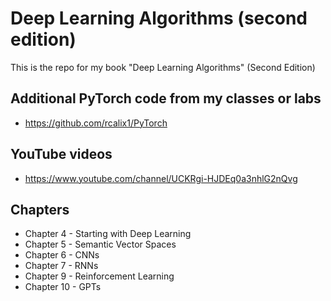 # Deep Learning Algorithms (second edition)

This is the repo for my book "Deep Learning Algorithms" (Second Edition)

## Additional PyTorch code from my classes or labs

* [](https://github.com/rcalix1/PyTorch)https://github.com/rcalix1/PyTorch

## YouTube videos

* https://www.youtube.com/channel/UCKRgi-HJDEq0a3nhlG2nQvg

## Chapters

* Chapter 4 - Starting with Deep Learning
* Chapter 5 - Semantic Vector Spaces
* Chapter 6 - CNNs
* Chapter 7 - RNNs
* Chapter 9 - Reinforcement Learning
* Chapter 10 - GPTs 
